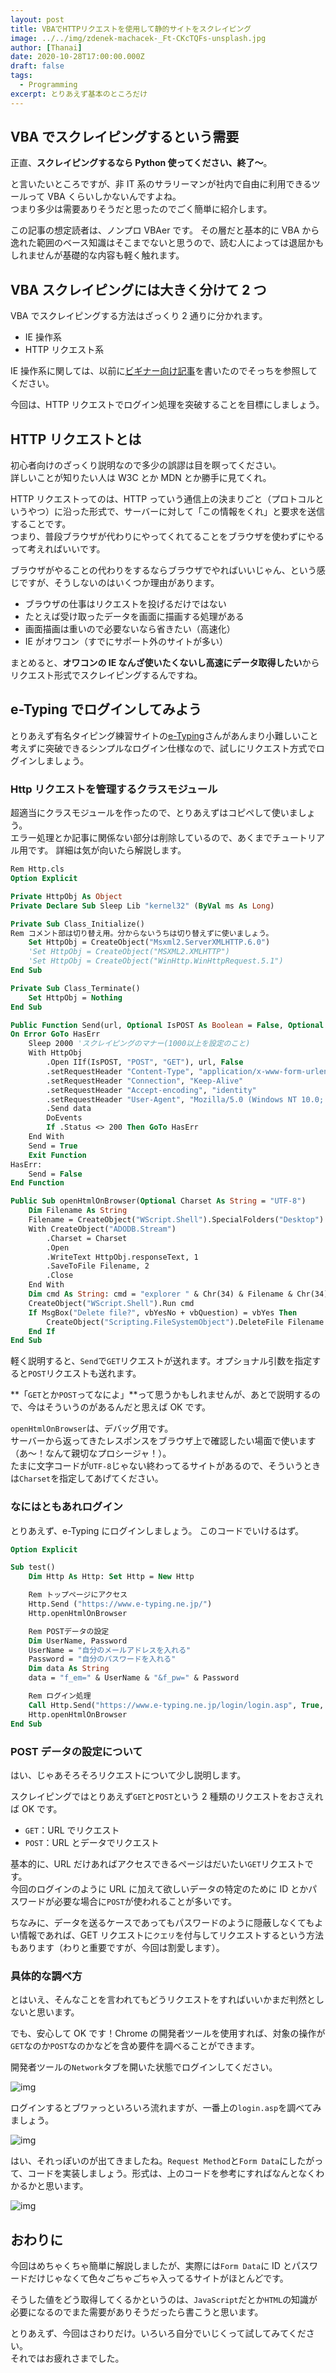 ```yaml
---
layout: post
title: VBAでHTTPリクエストを使用して静的サイトをスクレイピング
image: ../../img/zdenek-machacek-_Ft-CKcTQFs-unsplash.jpg
author: [Thanai]
date: 2020-10-28T17:00:00.000Z
draft: false
tags:
  - Programming
excerpt: とりあえず基本のところだけ
---
```


## VBA でスクレイピングするという需要

正直、**スクレイピングするなら Python 使ってください、終了〜**。

と言いたいところですが、非 IT 系のサラリーマンが社内で自由に利用できるツールって VBA くらいしかないんですよね。  
つまり多少は需要ありそうだと思ったのでごく簡単に紹介します。

この記事の想定読者は、ノンプロ VBAer です。
その層だと基本的に VBA から逸れた範囲のベース知識はそこまでないと思うので、読む人によっては退屈かもしれませんが基礎的な内容も軽く触れます。

## VBA スクレイピングには大きく分けて 2 つ

VBA でスクレイピングする方法はざっくり 2 通りに分かれます。

- IE 操作系
- HTTP リクエスト系

IE 操作系に関しては、以前に[ビギナー向け記事](https://thanaism.com/archives/386)を書いたのでそっちを参照してください。

今回は、HTTP リクエストでログイン処理を突破することを目標にしましょう。

## HTTP リクエストとは

初心者向けのざっくり説明なので多少の誤謬は目を瞑ってください。  
詳しいことが知りたい人は W3C とか MDN とか勝手に見てくれ。

HTTP リクエストってのは、HTTP っていう通信上の決まりごと（プロトコルというやつ）に沿った形式で、サーバーに対して「この情報をくれ」と要求を送信することです。  
つまり、普段ブラウザが代わりにやってくれてることをブラウザを使わずにやるって考えればいいです。

ブラウザがやることの代わりをするならブラウザでやればいいじゃん、という感じですが、そうしないのはいくつか理由があります。

- ブラウザの仕事はリクエストを投げるだけではない
- たとえば受け取ったデータを画面に描画する処理がある
- 画面描画は重いので必要ないなら省きたい（高速化）
- IE がオワコン（すでにサポート外のサイトが多い）

まとめると、**オワコンの IE なんざ使いたくないし高速にデータ取得したい**からリクエスト形式でスクレイピングするんですね。

## e-Typing でログインしてみよう

とりあえず有名タイピング練習サイトの[e-Typing](https://www.e-typing.ne.jp/)さんがあんまり小難しいこと考えずに突破できるシンプルなログイン仕様なので、試しにリクエスト方式でログインしましょう。

### Http リクエストを管理するクラスモジュール

超適当にクラスモジュールを作ったので、とりあえずはコピペして使いましょう。  
エラー処理とか記事に関係ない部分は削除しているので、あくまでチュートリアル用です。
詳細は気が向いたら解説します。

```vb
Rem Http.cls
Option Explicit

Private HttpObj As Object
Private Declare Sub Sleep Lib "kernel32" (ByVal ms As Long)

Private Sub Class_Initialize()
Rem コメント部は切り替え用。分からないうちは切り替えずに使いましょう。
    Set HttpObj = CreateObject("Msxml2.ServerXMLHTTP.6.0")
    'Set HttpObj = CreateObject("MSXML2.XMLHTTP")
    'Set HttpObj = CreateObject("WinHttp.WinHttpRequest.5.1")
End Sub

Private Sub Class_Terminate()
    Set HttpObj = Nothing
End Sub

Public Function Send(url, Optional IsPOST As Boolean = False, Optional data = vbEmpty) As Boolean
On Error GoTo HasErr
    Sleep 2000 'スクレイピングのマナー(1000以上を設定のこと)
    With HttpObj
        .Open IIf(IsPOST, "POST", "GET"), url, False
        .setRequestHeader "Content-Type", "application/x-www-form-urlencoded"
        .setRequestHeader "Connection", "Keep-Alive"
        .setRequestHeader "Accept-encoding", "identity"
        .setRequestHeader "User-Agent", "Mozilla/5.0 (Windows NT 10.0; Win64; x64) AppleWebKit/537.36 (KHTML, like Gecko) Chrome/84.0.4147.135 Safari/537.36"
        .Send data
        DoEvents
        If .Status <> 200 Then GoTo HasErr
    End With
    Send = True
    Exit Function
HasErr:
    Send = False
End Function

Public Sub openHtmlOnBrowser(Optional Charset As String = "UTF-8")
    Dim Filename As String
    Filename = CreateObject("WScript.Shell").SpecialFolders("Desktop") & Chr(92) & "tmp_" & Format(Now, "HHMMSS") & ".html"
    With CreateObject("ADODB.Stream")
        .Charset = Charset
        .Open
        .WriteText HttpObj.responseText, 1
        .SaveToFile Filename, 2
        .Close
    End With
    Dim cmd As String: cmd = "explorer " & Chr(34) & Filename & Chr(34)
    CreateObject("WScript.Shell").Run cmd
    If MsgBox("Delete file?", vbYesNo + vbQuestion) = vbYes Then
        CreateObject("Scripting.FileSystemObject").DeleteFile Filename
    End If
End Sub
```

軽く説明すると、`Send`で`GET`リクエストが送れます。オプショナル引数を指定すると`POST`リクエストも送れます。

**「`GET`とか`POST`ってなによ」**って思うかもしれませんが、あとで説明するので、今はそういうのがあるんだと思えば OK です。

`openHtmlOnBrowser`は、デバッグ用です。  
サーバーから返ってきたレスポンスをブラウザ上で確認したい場面で使います（あ〜！なんて親切なプロシージャ！）。  
たまに文字コードが`UTF-8`じゃない終わってるサイトがあるので、そういうときは`Charset`を指定してあげてください。

### なにはともあれログイン

とりあえず、e-Typing にログインしましょう。
このコードでいけるはず。

```vb
Option Explicit

Sub test()
    Dim Http As Http: Set Http = New Http

    Rem トップページにアクセス
    Http.Send ("https://www.e-typing.ne.jp/")
    Http.openHtmlOnBrowser

    Rem POSTデータの設定
    Dim UserName, Password
    UserName = "自分のメールアドレスを入れる"
    Password = "自分のパスワードを入れる"
    Dim data As String
    data = "f_em=" & UserName & "&f_pw=" & Password

    Rem ログイン処理
    Call Http.Send("https://www.e-typing.ne.jp/login/login.asp", True, data)
    Http.openHtmlOnBrowser
End Sub
```

### POST データの設定について

はい、じゃあそろそろリクエストについて少し説明します。

スクレイピングではとりあえず`GET`と`POST`という 2 種類のリクエストをおさえれば OK です。

- `GET`：URL でリクエスト
- `POST`：URL とデータでリクエスト

基本的に、URL だけあればアクセスできるページはだいたい`GET`リクエストです。  
今回のログインのように URL に加えて欲しいデータの特定のために ID とかパスワードが必要な場合に`POST`が使われることが多いです。

ちなみに、データを送るケースであってもパスワードのように隠蔽しなくてもよい情報であれば、GET リクエストに`クエリ`を付与してリクエストするという方法もあります（わりと重要ですが、今回は割愛します）。

### 具体的な調べ方

とはいえ、そんなことを言われてもどうリクエストをすればいいかまだ判然としないと思います。

でも、安心して OK です！Chrome の開発者ツールを使用すれば、対象の操作が`GET`なのか`POST`なのかなどを含め要件を調べることができます。

開発者ツールの`Network`タブを開いた状態でログインしてください。

![img](../../img/2020/10/e-typing_before-login.jpg)

ログインするとブワァっといろいろ流れますが、一番上の`login.asp`を調べてみましょう。

![img](../../img/2020/10/e-typing_after-login_1.jpg)

はい、それっぽいのが出てきましたね。`Request Method`と`Form Data`にしたがって、コードを実装しましょう。形式は、上のコードを参考にすればなんとなくわかるかと思います。

![img](../../img/2020/10/e-typing_after-login_2.jpg)

## おわりに

今回はめちゃくちゃ簡単に解説しましたが、実際には`Form Data`に ID とパスワードだけじゃなくて色々ごちゃごちゃ入ってるサイトがほとんどです。

そうした値をどう取得してくるかというのは、`JavaScript`だとか`HTML`の知識が必要になるのでまた需要がありそうだったら書こうと思います。

とりあえず、今回はさわりだけ。いろいろ自分でいじくって試してみてください。  
それではお疲れさまでした。
